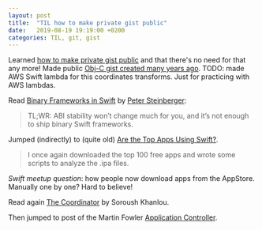 ```yaml
---
layout: post
title:  "TIL how to make private gist public"
date:   2019-08-19 19:19:00 +0200
categories: TIL, git, gist
---
```

Learned [how to make private gist public](https://www.dzombak.com/blog/2011/05/making-private-gist-public.html) and that there's no need for that any more! Made public [Obj-C gist created many years ago](https://gist.github.com/valeriyvan/a70e8af69662ed58caef). TODO: made AWS Swift lambda for this coordinates transforms. Just for practicing with AWS lambdas.

Read [Binary Frameworks in Swift](https://pspdfkit.com/blog/2018/binary-frameworks-swift/) by [Peter Steinberger](https://twitter.com/steipete):

> TL;WR: ABI stability won’t change much for you, and it’s not enough to ship binary Swift frameworks.

Jumped (indirectly) to (quite old) [Are the Top Apps Using Swift?](https://medium.com/@ryanolsonk/are-the-top-apps-using-swift-42e880e7727f).

> I once again downloaded the top 100 free apps and wrote some scripts to analyze the .ipa files.

*Swift meetup question*: how people now download apps from the AppStore. Manually one by one? Hard to believe!

Read again [The Coordinator](http://khanlou.com/2015/01/the-coordinator/) by Soroush Khanlou.

Then jumped to post of the Martin Fowler [Application Controller](https://martinfowler.com/eaaCatalog/applicationController.html).
